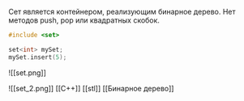 Сет является контейнером, реализующим бинарное дерево.  Нет методов push, pop или квадратных скобок.
```c++
#include <set>

set<int> mySet;
mySet.insert(5);
```
![[set.png]]



![[set_2.png]]
[[C++]] [[stl]] [[Бинарное дерево]] 
